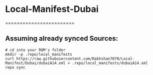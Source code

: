 # Local-Manifest-Dubai
========================

Assuming already synced Sources:
----------
    # cd into your ROM's folder
    mkdir -p .repo/local_manifests
    curl https://raw.githubusercontent.com/Rakhshan7070/Local-Manifest/Dubai/dubaiA14.xml > .repo/local_manifests/dubaiA14.xml
    repo sync
